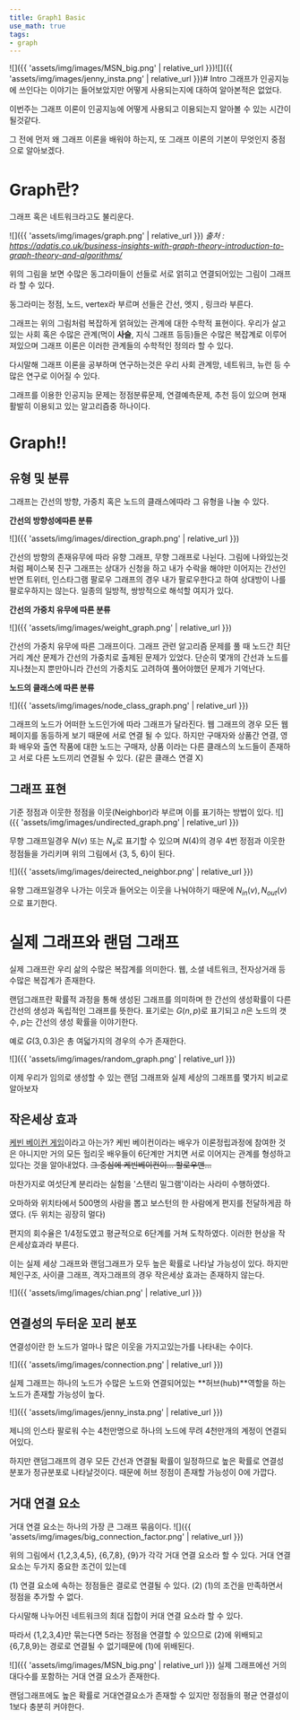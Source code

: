 ```yaml
---
title: Graph1 Basic
use_math: true
tags:
- graph
---
```


![]({{ 'assets/img/images/MSN_big.png' | relative_url }})![]({{ 'assets/img/images/jenny_insta.png' | relative_url }})# Intro
그래프가 인공지능에 쓰인다는 이야기는 들어보았지만 어떻게 사용되는지에 대하여 알아본적은 없었다.

이번주는 그래프 이론이 인공지능에 어떻게 사용되고 이용되는지 알아볼 수 있는 시간이 될것같다.

그 전에 먼저 왜 그래프 이론을 배워야 하는지, 또 그래프 이론의 기본이 무엇인지 중점으로 알아보겠다.


# Graph란?
그래프 혹은 네트워크라고도 불리운다. 

![]({{ 'assets/img/images/graph.png' | relative_url }})
*출처 : https://adatis.co.uk/business-insights-with-graph-theory-introduction-to-graph-theory-and-algorithms/*

위의 그림을 보면 수많은 동그라미들이 선들로 서로 얽히고 연결되어있는 그림이 그래프라 할 수 있다.

동그라미는 정점, 노드, vertex라 부르며
선들은 간선, 엣지 , 링크라 부른다.

그래프는 위의 그림처럼 복잡하게 얽혀있는 관계에 대한 수학적 표현이다.
우리가 살고있는 사회 혹은 수많은 관계(먹이 **사슬**, 지식 그래프 등등)들은 수많은 복잡계로 이루어져있으며 그래프 이론은 이러한 관계들의 수학적인 정의라 할 수 있다.

다시말해 그래프 이론을 공부하며 연구하는것은 우리 사회 관계망, 네트워크, 뉴런 등 수많은 연구로 이어질 수 있다.

그래프를 이용한 인공지능 문제는 정점분류문제, 연결예측문제, 추천 등이 있으며 현재 활발히 이용되고 있는 알고리즘중 하나이다.

# Graph!!
## 유형 및 분류
그래프는 간선의 방향, 가중치 혹은 노드의 클래스에따라 그 유형을 나눌 수 있다.

**간선의 방향성에따른 분류**

![]({{ 'assets/img/images/direction_graph.png' | relative_url }})

간선의 방향의 존재유무에 따라 유향 그래프, 무향 그래프로 나뉜다. 그림에 나와있는것처럼 페이스북 친구 그래프는 상대가 신청을 하고 내가 수락을 해야만 이어지는 간선인 반면 트위터, 인스타그램 팔로우 그래프의 경우 내가 팔로우한다고 하여 상대방이 나를 팔로우하지는 않는다. 일종의 일방적, 쌍방적으로 해석할 여지가 있다.

**간선의 가중치 유무에 따른 분류**

![]({{ 'assets/img/images/weight_graph.png' | relative_url }})

간선의 가중치 유무에 따른 그래프이다. 그래프 관련 알고리즘 문제를 풀 때 노드간 최단거리 계산 문제가 간선의 가중치로 출제된 문제가 있었다. 단순히 몇개의 간선과 노드를 지나쳤는지 뿐만아니라 간선의 가중치도 고려하여 풀어야했던 문제가 기억난다. 

**노드의 클래스에 따른 분류**

![]({{ 'assets/img/images/node_class_graph.png' | relative_url }})

그래프의 노드가 어떠한 노드인가에 따라 그래프가 달라진다. 웹 그래프의 경우 모든 웹 페이지를 동등하게 보기 때문에 서로 연결 될 수 있다.
하지만 구매자와 상품간 연결, 영화 배우와 출연 작품에 대한 노드는 구매자, 상품 이라는 다른 클래스의 노드들이 존재하고 서로 다른 노드끼리 연결될 수 있다. (같은 클래스 연결 X) 

## 그래프 표현
기준 정점과 이웃한 정점을 이웃(Neighbor)라 부르며 이를 표기하는 방법이 있다.
![]({{ 'assets/img/images/undirected_graph.png' | relative_url }})

무향 그래프일경우 $N(v)$ 또는 $N_{v}$로 표기할 수 있으며 $N(4)$의 경우 4번 정점과 이웃한 정점들을 가리키며 위의 그림에서 {3, 5, 6}이 된다.

![]({{ 'assets/img/images/deirected_neighbor.png' | relative_url }})

유향 그래프일경우 나가는 이웃과 들어오는 이웃을 나눠야하기 때문에 $N_{in}(v), N_{out}(v)$으로 표기한다.


# 실제 그래프와 랜덤 그래프
실제 그래프란 우리 삶의 수많은 복잡계를 의미한다. 웹, 소셜 네트워크, 전자상거래 등 수많은 복잡계가 존재한다.

랜덤그래프란 확률적 과정을 통해 생성된 그래프를 의미하며 한 간선의 생성확률이 다른 간선의 생성과 독립적인 그래프를 뜻한다.
표기로는 $G(n,p)$로 표기되고 $n$은 노드의 갯수, $p$는 간선의 생성 확률을 이야기한다.

예로 $G(3, 0.3)$은 총 여덟가지의 경우의 수가 존재한다.

![]({{ 'assets/img/images/random_graph.png' | relative_url }})


이제 우리가 임의로 생성할 수 있는 랜덤 그래프와 실제 세상의 그래프를 몇가지 비교로 알아보자

## 작은세상 효과
[케빈 베이컨 게임](https://namu.wiki/w/6%EB%8B%A8%EA%B3%84%20%EB%B2%95%EC%B9%99)이라고 아는가? 
케빈 베이컨이라는 배우가 이론정립과정에 참여한 것은 아니지만 거의 모든 헐리웃 배우들이 6단계만 거치면 서로 이어지는 관계를 형성하고 있다는 것을 알아내었다.
~~그 중심에 케빈베이컨이... 할로우맨...~~


마찬가지로 여섯단계 분리라는 실험을 '스탠리 밀그램'이라는 사라미 수행하였다.

오마하와 위치타에서 500명의 사람을 뽑고 보스턴의 한 사람에게 편지를 전달하게끔 하였다. (두 위치는 굉장히 멀다)

편지의 회수율은 1/4정도였고 평균적으로 6단계를 거쳐 도착하였다.
이러한 현상을 작은세상효과라 부른다.

이는 실제 세상 그래프와 랜덤그래프가 모두 높은 확률로 나타날 가능성이 있다.
하지만 체인구조, 사이클 그래프, 격자그래프의 경우 작은세상 효과는 존재하지 않는다.

![]({{ 'assets/img/images/chian.png' | relative_url }})

## 연결성의 두터운  꼬리 분포
연결성이란 한 노드가 얼마나 많은 이웃을 가지고있는가를 나타내는 수이다.

![]({{ 'assets/img/images/connection.png' | relative_url }})

실제 그래프는 하나의 노드가 수많은 노드와 연결되어있는 **허브(hub)**역할을 하는 노드가 존재할 가능성이 높다.

![]({{ 'assets/img/images/jenny_insta.png' | relative_url }})

제니의 인스타 팔로워 수는 4천만명으로 하나의 노드에 무려 4천만개의 계정이 연결되어있다. 

하지만 랜덤그래프의 경우 모든 간선과 연결될 확률이 일정하므로 높은 확률로 연결성 분포가 정규분포로 나타날것이다.
때문에 허브 정점이 존재할 가능성이 0에 가깝다.


## 거대 연결 요소
거대 연결 요소는 하나의 가장 큰 그래프 묶음이다.
![]({{ 'assets/img/images/big_connection_factor.png' | relative_url }})

위의 그림에서 {1,2,3,4,5}, {6,7,8}, {9}가 각각 거대 연결 요소라 할 수 있다.
거대 연결요소는 두가지 중요한 조건이 있는데

$(1)$ 연결 요소에 속하는 정점들은 결로로 연결될 수 있다.
$(2)$ $(1)$의 조건을 만족하면서 정점을 추가할 수 없다.

다시말해 나누어진 네트워크의 최대 집합이 커대 연결 요소라 할 수 있다.

따라서 {1,2,3,4}만 묶는다면 5라는 정점을 연결할 수 있으므로 $(2)$에 위배되고
{6,7,8,9}는 경로로 연결될 수 없기때문에 $(1)$에 위배된다.

![]({{ 'assets/img/images/MSN_big.png' | relative_url }})
실제 그래프에선 거의 대다수를 포함하는 거대 연결 요소가 존재한다.

랜덤그래프에도 높은 확률로 거대연결요소가 존재할 수 있지만 정점들의 평균 연결성이 1보다 충분히 커야한다.
